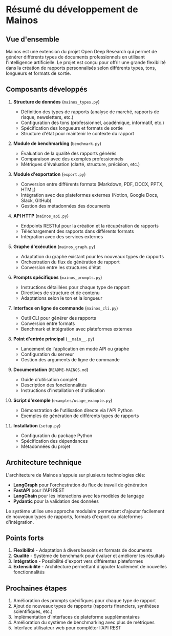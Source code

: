 # Résumé du développement de Mainos

## Vue d'ensemble

Mainos est une extension du projet Open Deep Research qui permet de générer différents types de documents professionnels en utilisant l'intelligence artificielle. Le projet est conçu pour offrir une grande flexibilité dans la création de rapports personnalisés selon différents types, tons, longueurs et formats de sortie.

## Composants développés

1. **Structure de données** (`mainos_types.py`)
   - Définition des types de rapports (analyse de marché, rapports de risque, newsletters, etc.)
   - Configuration des tons (professionnel, académique, informatif, etc.)
   - Spécification des longueurs et formats de sortie
   - Structure d'état pour maintenir le contexte du rapport

2. **Module de benchmarking** (`benchmark.py`)
   - Évaluation de la qualité des rapports générés
   - Comparaison avec des exemples professionnels
   - Métriques d'évaluation (clarté, structure, précision, etc.)

3. **Module d'exportation** (`export.py`)
   - Conversion entre différents formats (Markdown, PDF, DOCX, PPTX, HTML)
   - Intégration avec des plateformes externes (Notion, Google Docs, Slack, GitHub)
   - Gestion des métadonnées des documents

4. **API HTTP** (`mainos_api.py`)
   - Endpoints RESTful pour la création et la récupération de rapports
   - Téléchargement des rapports dans différents formats
   - Intégration avec des services externes

5. **Graphe d'exécution** (`mainos_graph.py`)
   - Adaptation du graphe existant pour les nouveaux types de rapports
   - Orchestration du flux de génération de rapport
   - Conversion entre les structures d'état

6. **Prompts spécifiques** (`mainos_prompts.py`)
   - Instructions détaillées pour chaque type de rapport
   - Directives de structure et de contenu
   - Adaptations selon le ton et la longueur

7. **Interface en ligne de commande** (`mainos_cli.py`)
   - Outil CLI pour générer des rapports
   - Conversion entre formats
   - Benchmark et intégration avec plateformes externes

8. **Point d'entrée principal** (`__main__.py`)
   - Lancement de l'application en mode API ou graphe
   - Configuration du serveur
   - Gestion des arguments de ligne de commande

9. **Documentation** (`README-MAINOS.md`)
   - Guide d'utilisation complet
   - Description des fonctionnalités
   - Instructions d'installation et d'utilisation

10. **Script d'exemple** (`examples/usage_example.py`)
    - Démonstration de l'utilisation directe via l'API Python
    - Exemples de génération de différents types de rapports

11. **Installation** (`setup.py`)
    - Configuration du package Python
    - Spécification des dépendances
    - Métadonnées du projet

## Architecture technique

L'architecture de Mainos s'appuie sur plusieurs technologies clés:

- **LangGraph** pour l'orchestration du flux de travail de génération
- **FastAPI** pour l'API REST
- **LangChain** pour les interactions avec les modèles de langage
- **Pydantic** pour la validation des données

Le système utilise une approche modulaire permettant d'ajouter facilement de nouveaux types de rapports, formats d'export ou plateformes d'intégration.

## Points forts

1. **Flexibilité** - Adaptation à divers besoins et formats de documents
2. **Qualité** - Système de benchmark pour évaluer et améliorer les résultats
3. **Intégration** - Possibilité d'export vers différentes plateformes
4. **Extensibilité** - Architecture permettant d'ajouter facilement de nouvelles fonctionnalités

## Prochaines étapes

1. Amélioration des prompts spécifiques pour chaque type de rapport
2. Ajout de nouveaux types de rapports (rapports financiers, synthèses scientifiques, etc.)
3. Implémentation d'interfaces de plateforme supplémentaires
4. Amélioration du système de benchmarking avec plus de métriques
5. Interface utilisateur web pour compléter l'API REST 
